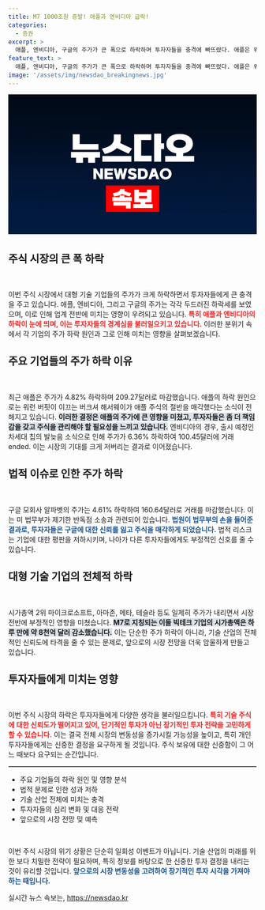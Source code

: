 ```yaml
---
title: M7 1000조원 증발! 애플과 엔비디아 급락!
categories:
  - 증권
excerpt: >
  애플, 엔비디아, 구글의 주가가 큰 폭으로 하락하며 투자자들을 충격에 빠뜨렸다. 애플은 워런 버핏의 주식 매각 영향, 엔비디아는 차세대 칩 출시 지연으로 낙폭이 커졌고, 구글은 반독점 소송 여파를 받았다.
feature_text: >
  애플, 엔비디아, 구글의 주가가 큰 폭으로 하락하며 투자자들을 충격에 빠뜨렸다. 애플은 워런 버핏의 주식 매각 영향, 엔비디아는 차세대 칩 출시 지연으로 낙폭이 커졌고, 구글은 반독점 소송 여파를 받았다.
image: '/assets/img/newsdao_breakingnews.jpg'
---
```


<p><img src="/assets/img/newsdao_breakingnews.jpg" alt="cryptoinkorea 속보" /></p>

<h2 data-ke-size="size26">주식 시장의 큰 폭 하락</h2>

<p data-ke-size="size16">&nbsp;</p>

<p>이번 주식 시장에서 대형 기술 기업들의 주가가 크게 하락하면서 투자자들에게 큰 충격을 주고 있습니다. 애플, 엔비디아, 그리고 구글의 주가는 각각 두드러진 하락세를 보였으며, 이로 인해 업계 전반에 미치는 영향이 우려되고 있습니다. <b><span style="color: #ee2323;">특히 애플과 엔비디아의 하락이 눈에 띄며, 이는 투자자들의 경계심을 불러일으키고 있습니다.</span></b> 이러한 분위기 속에서 각 기업의 주가 하락 원인과 그로 인해 미치는 영향을 살펴보겠습니다.</p>

<h2 data-ke-size="size26">주요 기업들의 주가 하락 이유</h2>

<p data-ke-size="size16">&nbsp;</p>

<p>최근 애플은 주가가 4.82% 하락하며 209.27달러로 마감했습니다. 애플의 하락 원인으로는 워런 버핏이 이끄는 버크셔 해서웨이가 애플 주식의 절반을 매각했다는 소식이 전해지고 있습니다. <b><span style="background-color: #21538527;">이러한 결정은 애플의 주가에 큰 영향을 미쳤고, 투자자들은 좀 더 책임감을 갖고 주식을 관리해야 할 필요성을 느끼고 있습니다.</span></b> 엔비디아의 경우, 출시 예정인 차세대 칩의 발늦음 소식으로 인해 주가가 6.36% 하락하여 100.45달러에 거래 ended. 이는 시장의 기대를 크게 저버리는 결과로 이어졌습니다.</p>

<h2 data-ke-size="size26">법적 이슈로 인한 주가 하락</h2>

<p data-ke-size="size16">&nbsp;</p>

<p>구글 모회사 알파벳의 주가는 4.61% 하락하여 160.64달러로 거래를 마감했습니다. 이는 미 법무부가 제기한 반독점 소송과 관련되어 있습니다. <b><span style="color: #1a5490;">법원이 법무부의 손을 들어준 결과로, 투자자들은 구글에 대한 신뢰를 잃고 주식을 매각하게 되었습니다.</span></b> 법적 리스크는 기업에 대한 평판을 저하시키며, 나아가 다른 투자자들에게도 부정적인 신호를 줄 수 있습니다.</p>

<h2 data-ke-size="size26">대형 기술 기업의 전체적 하락</h2>

<p data-ke-size="size16">&nbsp;</p>

<p>시가총액 2위 마이크로소프트, 아마존, 메타, 테슬라 등도 일제히 주가가 내리면서 시장 전반에 부정적인 영향을 미쳤습니다. <b><span style="background-color: #21538527;">M7로 지칭되는 이들 빅테크 기업의 시가총액은 하루 만에 약 8천억 달러 감소했습니다.</span></b> 이는 단순한 주가 하락이 아니라, 기술 산업의 전체적인 신뢰도에 타격을 줄 수 있는 문제로, 앞으로의 시장 전망을 더욱 암울하게 만들고 있습니다.</p>

<h2 data-ke-size="size26">투자자들에게 미치는 영향</h2>

<p data-ke-size="size16">&nbsp;</p>

<p>이번 주식 시장의 하락은 투자자들에게 다양한 생각을 불러일으킵니다. <b><span style="color: #ee2323;">특히 기술 주식에 대한 신뢰도가 떨어지고 있어, 단기적인 투자가 아닌 장기적인 투자 전략을 고민하게 할 수 있습니다.</span></b> 이는 결국 전체 시장의 변동성을 증가시킬 가능성을 높이고, 특히 개인 투자자들에게는 신중한 결정을 요구하게 될 것입니다. 주식 보유에 대한 신중함이 그 어느 때보다 요구되는 순간입니다.</p>

<hr style="border: 1px solid #ccc;"/>

<ul>
    <li>주요 기업들의 하락 원인 및 영향 분석</li>
    <li>법적 문제로 인한 성과 저하</li>
    <li>기술 산업 전체에 미치는 충격</li>
    <li>투자자들의 심리 변화 및 대응 전략</li>
    <li>앞으로의 시장 전망 및 예측</li>
</ul>

<p data-ke-size="size16">&nbsp;</p>

<p>이번 주식 시장의 위기 상황은 단순히 일회성 이벤트가 아닙니다. 기술 산업의 미래를 위한 보다 치밀한 전략이 필요하며, 특히 정보를 바탕으로 한 신중한 투자 결정을 내리는 것이 유리할 것입니다. <b><span style="color: #1a5490;">앞으로의 시장 변동성을 고려하여 장기적인 투자 시각을 가져야 하는 때입니다.</span></b></p>
실시간 뉴스 속보는, <a href="https://newsdao.kr" rel="dofollow">https://newsdao.kr</a>


